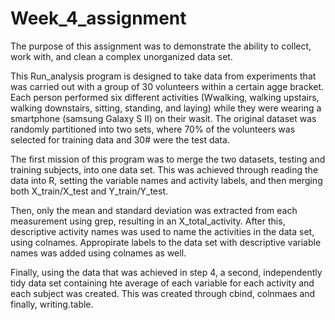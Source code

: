 # Week_4_assignment

The purpose of this assignment was to demonstrate the ability to collect, work with, 
and clean a complex unorganized data set. 

This Run_analysis program is designed to take data from experiments that was carried out 
with a group of 30 volunteers within a certain agge bracket. Each person performed six 
different activities (Wwalking, walking upstairs, walking downstairs, sitting, standing, and laying) 
while they were wearing a smartphone (samsung Galaxy S II) on their wasit. The original dataset was
randomly partitioned into two sets, where 70% of the volunteers was selected for training data and 30#
were the test data. 

The first mission of this program was to merge the two datasets, testing and training subjects, into one data set.
This was achieved through reading the data into R, setting the variable names and activity labels, and then merging both
X_train/X_test and Y_train/Y_test. 

Then, only the mean and standard deviation was extracted from each measurement using grep, resulting in an X_total_activity. 
After this, descriptive activity names was used to name the activities in the data set, using colnames. Appropirate labels to the data
set with descriptive variable names was added using colnames as well. 

Finally, using the data that was achieved in step 4, a second, independently tidy data set containing hte average of each variable for 
each activity and each subject was created. This was created through cbind, colnmaes and finally, writing.table. 

